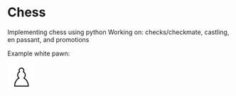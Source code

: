 # Chess
Implementing chess using python
Working on: checks/checkmate, castling, en passant, and promotions

<p>Example white pawn:</p>
<img src = "images/Chess_plt60.png" width = 60>
